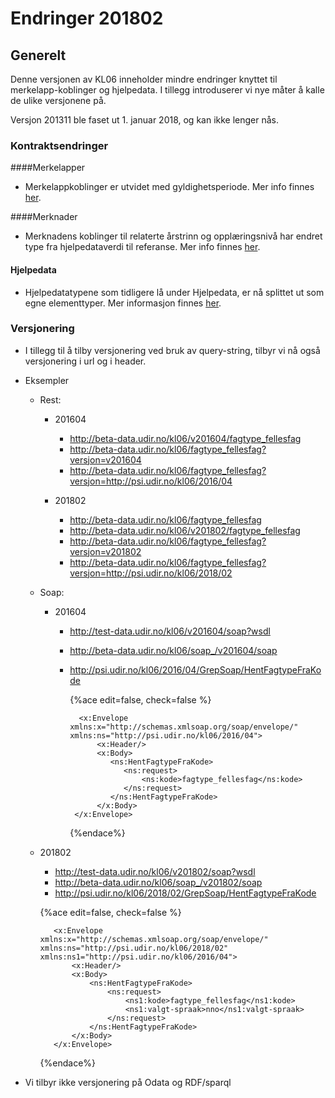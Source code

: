 # Endringer 201802

## Generelt

Denne versjonen av KL06 inneholder mindre endringer knyttet til merkelapp-koblinger og hjelpedata. I tillegg introduserer vi nye måter å kalle de ulike versjonene på.

Versjon 201311 ble faset ut 1. januar 2018, og kan ikke lenger nås.


### Kontraktsendringer

####Merkelapper

- Merkelappkoblinger er utvidet med gyldighetsperiode. Mer info finnes [her](https://www.gitbook.com/book/kl06-doc/kl06-public/edit#/edit/beta/appendix_a.md?_k=xwozmm).

####Merknader

- Merknadens koblinger til relaterte årstrinn og opplæringsnivå har endret type fra hjelpedataverdi til referanse. Mer info finnes [her](https://www.gitbook.com/book/kl06-doc/kl06-public/edit#/edit/beta/appendix_a.md?_k=xwozmm).

#### Hjelpedata

- Hjelpedatatypene som tidligere lå under Hjelpedata, er nå splittet ut som egne elementtyper. Mer informasjon finnes [her](https://www.gitbook.com/book/kl06-doc/kl06-public/edit#/edit/beta/appendix_a.md?_k=xwozmm).

### Versjonering
- I tillegg til å tilby versjonering ved bruk av query-string, tilbyr vi nå også versjonering i url og i header.

- Eksempler
  - Rest:
    - 201604
      - http://beta-data.udir.no/kl06/v201604/fagtype_fellesfag
      - http://beta-data.udir.no/kl06/fagtype_fellesfag?versjon=v201604
      - http://beta-data.udir.no/kl06/fagtype_fellesfag?versjon=http://psi.udir.no/kl06/2016/04
    
    - 201802
      - http://beta-data.udir.no/kl06/fagtype_fellesfag
      - http://beta-data.udir.no/kl06/v201802/fagtype_fellesfag
      - http://beta-data.udir.no/kl06/fagtype_fellesfag?versjon=v201802
      - http://beta-data.udir.no/kl06/fagtype_fellesfag?versjon=http://psi.udir.no/kl06/2018/02

  - Soap:
    - 201604
      - http://test-data.udir.no/kl06/v201604/soap?wsdl
      - http://beta-data.udir.no/kl06/soap_/v201604/soap
      - http://psi.udir.no/kl06/2016/04/GrepSoap/HentFagtypeFraKode
      
         {%ace edit=false, check=false %}
 
              <x:Envelope xmlns:x="http://schemas.xmlsoap.org/soap/envelope/"                 xmlns:ns="http://psi.udir.no/kl06/2016/04">
                  <x:Header/>
                  <x:Body>
                     <ns:HentFagtypeFraKode>
                        <ns:request>
                            <ns:kode>fagtype_fellesfag</ns:kode>
                        </ns:request>
                     </ns:HentFagtypeFraKode>
                  </x:Body>
             </x:Envelope>
         
        {%endace%}

   - 201802
      - http://test-data.udir.no/kl06/v201802/soap?wsdl
      - http://beta-data.udir.no/kl06/soap_/v201802/soap
      - http://psi.udir.no/kl06/2018/02/GrepSoap/HentFagtypeFraKode
      
      {%ace edit=false, check=false %}

            <x:Envelope xmlns:x="http://schemas.xmlsoap.org/soap/envelope/"                                           xmlns:ns="http://psi.udir.no/kl06/2018/02" xmlns:ns1="http://psi.udir.no/kl06/2016/04">
                <x:Header/>
                <x:Body>
                    <ns:HentFagtypeFraKode>
                        <ns:request>
                            <ns1:kode>fagtype_fellesfag</ns1:kode>
                            <ns1:valgt-spraak>nno</ns1:valgt-spraak>
                        </ns:request>
                    </ns:HentFagtypeFraKode>
                </x:Body>
            </x:Envelope>

        {%endace%}


  
- Vi tilbyr ikke versjonering på Odata og RDF/sparql
  
  



